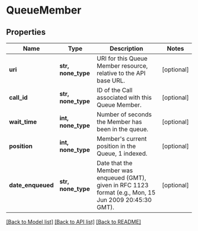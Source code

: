 # QueueMember

## Properties
Name | Type | Description | Notes
------------ | ------------- | ------------- | -------------
**uri** | **str, none_type** | URI for this Queue Member resource, relative to the API base URL. | [optional] 
**call_id** | **str, none_type** | ID of the Call associated with this Queue Member. | [optional] 
**wait_time** | **int, none_type** | Number of seconds the Member has been in the queue. | [optional] 
**position** | **int, none_type** | Member&#39;s current position in the Queue, 1 indexed. | [optional] 
**date_enqueued** | **str, none_type** | Date that the Member was enqueued (GMT), given in RFC 1123 format (e.g., Mon, 15 Jun 2009 20:45:30 GMT). | [optional] 

[[Back to Model list]](../README.md#documentation-for-models) [[Back to API list]](../README.md#documentation-for-api-endpoints) [[Back to README]](../README.md)


